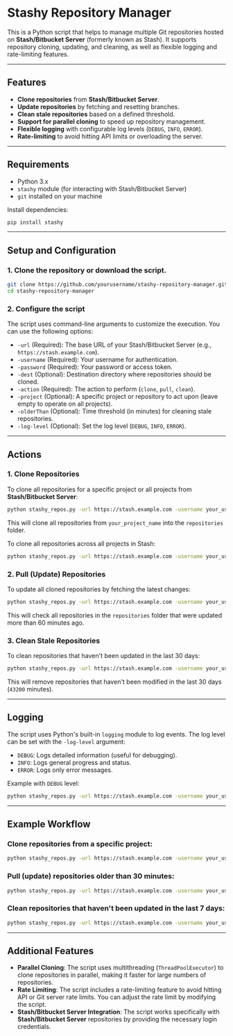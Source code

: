 # Stashy Repository Manager

This is a Python script that helps to manage multiple Git repositories hosted on **Stash/Bitbucket Server** (formerly known as Stash). It supports repository cloning, updating, and cleaning, as well as flexible logging and rate-limiting features.

---

## Features

- **Clone repositories** from **Stash/Bitbucket Server**.
- **Update repositories** by fetching and resetting branches.
- **Clean stale repositories** based on a defined threshold.
- **Support for parallel cloning** to speed up repository management.
- **Flexible logging** with configurable log levels (`DEBUG`, `INFO`, `ERROR`).
- **Rate-limiting** to avoid hitting API limits or overloading the server.

---

## Requirements

- Python 3.x
- `stashy` module (for interacting with Stash/Bitbucket Server)
- `git` installed on your machine

Install dependencies:

```bash
pip install stashy
```

---

## Setup and Configuration

### 1. Clone the repository or download the script.

```bash
git clone https://github.com/yourusername/stashy-repository-manager.git
cd stashy-repository-manager
```

### 2. Configure the script

The script uses command-line arguments to customize the execution. You can use the following options:

- `-url` (Required): The base URL of your Stash/Bitbucket Server (e.g., `https://stash.example.com`).
- `-username` (Required): Your username for authentication.
- `-password` (Required): Your password or access token.
- `-dest` (Optional): Destination directory where repositories should be cloned.
- `-action` (Required): The action to perform (`clone`, `pull`, `clean`).
- `-project` (Optional): A specific project or repository to act upon (leave empty to operate on all projects).
- `-olderThan` (Optional): Time threshold (in minutes) for cleaning stale repositories.
- `-log-level` (Optional): Set the log level (`DEBUG`, `INFO`, `ERROR`).

---

## Actions

### 1. Clone Repositories

To clone all repositories for a specific project or all projects from **Stash/Bitbucket Server**:

```bash
python stashy_repos.py -url https://stash.example.com -username your_username -password your_password -action clone -dest ./repositories -project your_project_name
```

This will clone all repositories from `your_project_name` into the `repositories` folder.

To clone all repositories across all projects in Stash:

```bash
python stashy_repos.py -url https://stash.example.com -username your_username -password your_password -action clone -dest ./repositories
```

### 2. Pull (Update) Repositories

To update all cloned repositories by fetching the latest changes:

```bash
python stashy_repos.py -url https://stash.example.com -username your_username -password your_password -action pull -dest ./repositories -olderThan 60
```

This will check all repositories in the `repositories` folder that were updated more than 60 minutes ago.

### 3. Clean Stale Repositories

To clean repositories that haven't been updated in the last 30 days:

```bash
python stashy_repos.py -url https://stash.example.com -username your_username -password your_password -action clean -dest ./repositories -olderThan 43200
```

This will remove repositories that haven't been modified in the last 30 days (`43200` minutes).

---

## Logging

The script uses Python's built-in `logging` module to log events. The log level can be set with the `-log-level` argument:

- `DEBUG`: Logs detailed information (useful for debugging).
- `INFO`: Logs general progress and status.
- `ERROR`: Logs only error messages.

Example with `DEBUG` level:

```bash
python stashy_repos.py -url https://stash.example.com -username your_username -password your_password -action clone -dest ./repositories -log-level DEBUG
```

---

## Example Workflow

### Clone repositories from a specific project:

```bash
python stashy_repos.py -url https://stash.example.com -username your_username -password your_password -action clone -project 'my-project' -dest ./repos
```

### Pull (update) repositories older than 30 minutes:

```bash
python stashy_repos.py -url https://stash.example.com -username your_username -password your_password -action pull -dest ./repos -olderThan 30
```

### Clean repositories that haven't been updated in the last 7 days:

```bash
python stashy_repos.py -url https://stash.example.com -username your_username -password your_password -action clean -dest ./repos -olderThan 10080
```

---

## Additional Features

- **Parallel Cloning**: The script uses multithreading (`ThreadPoolExecutor`) to clone repositories in parallel, making it faster for large numbers of repositories.
- **Rate Limiting**: The script includes a rate-limiting feature to avoid hitting API or Git server rate limits. You can adjust the rate limit by modifying the script.
- **Stash/Bitbucket Server Integration**: The script works specifically with **Stash/Bitbucket Server** repositories by providing the necessary login credentials.
